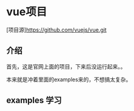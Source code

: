# vue项目

[项目源]https://github.com/vuejs/vue.git

## 介绍

首先，这是官网上面的项目，下来后没运行起来。。

本来就是冲着里面的examples来的，不想搞太复杂。

## examples 学习
